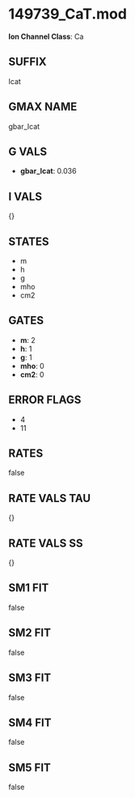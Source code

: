 # 149739_CaT.mod

**Ion Channel Class**: Ca

## SUFFIX

Icat

## GMAX NAME

gbar_Icat

## G VALS

- **gbar_Icat**: 0.036

## I VALS

{}

## STATES

- m
- h
- g
- mho
- cm2

## GATES

- **m**: 2
- **h**: 1
- **g**: 1
- **mho**: 0
- **cm2**: 0

## ERROR FLAGS

- 4
- 11

## RATES

false

## RATE VALS TAU

{}

## RATE VALS SS

{}

## SM1 FIT

false

## SM2 FIT

false

## SM3 FIT

false

## SM4 FIT

false

## SM5 FIT

false
